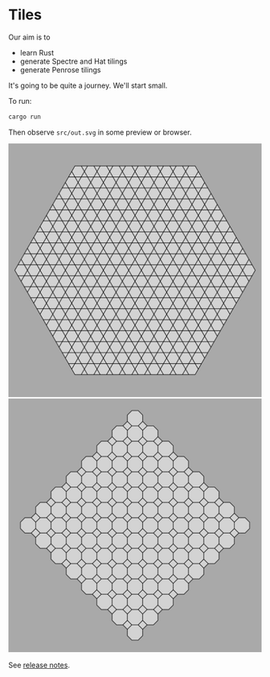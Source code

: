 # Tiles

Our aim is to

* learn Rust
* generate Spectre and Hat tilings
* generate Penrose tilings

It's going to be quite a journey.  We'll start small.

To run:

```sh
cargo run
```

Then observe `src/out.svg` in some preview or browser.

![Hexagons](./out12.svg)
![Octagons](./out8.svg)

See [release notes](./RELEASES.md).